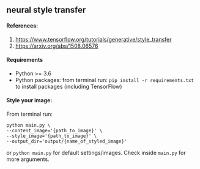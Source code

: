 ## neural style transfer

#### References:<br>
1. https://www.tensorflow.org/tutorials/generative/style_transfer
2. https://arxiv.org/abs/1508.06576

#### Requirements<br>
* Python >= 3.6
* Python packages: from terminal run: `pip install -r requirements.txt` to install packages (including TensorFlow)

#### Style your image:<br>
From terminal run:
```
python main.py \
--content_image='{path_to_image}' \
--style_image='{path_to_image}' \
--output_dir='output/{name_of_styled_image}'
```
or `python main.py` for default settings/images. Check inside `main.py` for more arguments.
